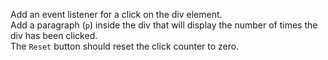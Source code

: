 Add an event listener for a click on the div element.  
Add a paragraph (`p`) inside the div that will display the number of times the div has been clicked.  
The `Reset` button should reset the click counter to zero.